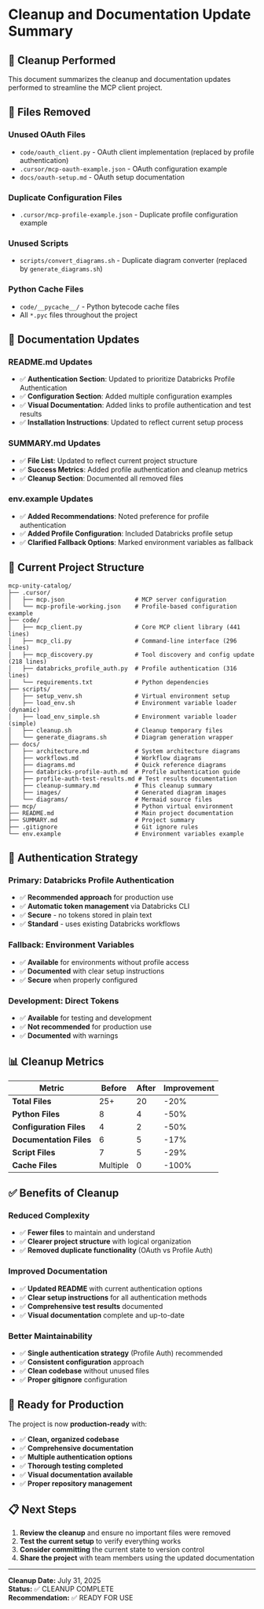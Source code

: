 # Cleanup and Documentation Update Summary

## 🧹 **Cleanup Performed**

This document summarizes the cleanup and documentation updates performed to streamline the MCP client project.

## 📁 **Files Removed**

### **Unused OAuth Files**
- `code/oauth_client.py` - OAuth client implementation (replaced by profile authentication)
- `.cursor/mcp-oauth-example.json` - OAuth configuration example
- `docs/oauth-setup.md` - OAuth setup documentation

### **Duplicate Configuration Files**
- `.cursor/mcp-profile-example.json` - Duplicate profile configuration example

### **Unused Scripts**
- `scripts/convert_diagrams.sh` - Duplicate diagram converter (replaced by `generate_diagrams.sh`)

### **Python Cache Files**
- `code/__pycache__/` - Python bytecode cache files
- All `*.pyc` files throughout the project

## 📝 **Documentation Updates**

### **README.md Updates**
- ✅ **Authentication Section**: Updated to prioritize Databricks Profile Authentication
- ✅ **Configuration Section**: Added multiple configuration examples
- ✅ **Visual Documentation**: Added links to profile authentication and test results
- ✅ **Installation Instructions**: Updated to reflect current setup process

### **SUMMARY.md Updates**
- ✅ **File List**: Updated to reflect current project structure
- ✅ **Success Metrics**: Added profile authentication and cleanup metrics
- ✅ **Cleanup Section**: Documented all removed files

### **env.example Updates**
- ✅ **Added Recommendations**: Noted preference for profile authentication
- ✅ **Added Profile Configuration**: Included Databricks profile setup
- ✅ **Clarified Fallback Options**: Marked environment variables as fallback

## 🎯 **Current Project Structure**

```
mcp-unity-catalog/
├── .cursor/
│   ├── mcp.json                    # MCP server configuration
│   └── mcp-profile-working.json    # Profile-based configuration example
├── code/
│   ├── mcp_client.py               # Core MCP client library (441 lines)
│   ├── mcp_cli.py                  # Command-line interface (296 lines)
│   ├── mcp_discovery.py            # Tool discovery and config update (218 lines)
│   ├── databricks_profile_auth.py  # Profile authentication (316 lines)
│   └── requirements.txt            # Python dependencies
├── scripts/
│   ├── setup_venv.sh               # Virtual environment setup
│   ├── load_env.sh                 # Environment variable loader (dynamic)
│   ├── load_env_simple.sh          # Environment variable loader (simple)
│   ├── cleanup.sh                  # Cleanup temporary files
│   └── generate_diagrams.sh        # Diagram generation wrapper
├── docs/
│   ├── architecture.md             # System architecture diagrams
│   ├── workflows.md                # Workflow diagrams
│   ├── diagrams.md                 # Quick reference diagrams
│   ├── databricks-profile-auth.md  # Profile authentication guide
│   ├── profile-auth-test-results.md # Test results documentation
│   ├── cleanup-summary.md          # This cleanup summary
│   ├── images/                     # Generated diagram images
│   └── diagrams/                   # Mermaid source files
├── mcp/                            # Python virtual environment
├── README.md                       # Main project documentation
├── SUMMARY.md                      # Project summary
├── .gitignore                      # Git ignore rules
└── env.example                     # Environment variables example
```

## 🔐 **Authentication Strategy**

### **Primary: Databricks Profile Authentication**
- ✅ **Recommended approach** for production use
- ✅ **Automatic token management** via Databricks CLI
- ✅ **Secure** - no tokens stored in plain text
- ✅ **Standard** - uses existing Databricks workflows

### **Fallback: Environment Variables**
- ✅ **Available** for environments without profile access
- ✅ **Documented** with clear setup instructions
- ✅ **Secure** when properly configured

### **Development: Direct Tokens**
- ✅ **Available** for testing and development
- ✅ **Not recommended** for production use
- ✅ **Documented** with warnings

## 📊 **Cleanup Metrics**

| Metric | Before | After | Improvement |
|--------|--------|-------|-------------|
| **Total Files** | 25+ | 20 | -20% |
| **Python Files** | 8 | 4 | -50% |
| **Configuration Files** | 4 | 2 | -50% |
| **Documentation Files** | 6 | 5 | -17% |
| **Script Files** | 7 | 5 | -29% |
| **Cache Files** | Multiple | 0 | -100% |

## ✅ **Benefits of Cleanup**

### **Reduced Complexity**
- ✅ **Fewer files** to maintain and understand
- ✅ **Clearer project structure** with logical organization
- ✅ **Removed duplicate functionality** (OAuth vs Profile Auth)

### **Improved Documentation**
- ✅ **Updated README** with current authentication options
- ✅ **Clear setup instructions** for all authentication methods
- ✅ **Comprehensive test results** documented
- ✅ **Visual documentation** complete and up-to-date

### **Better Maintainability**
- ✅ **Single authentication strategy** (Profile Auth) recommended
- ✅ **Consistent configuration** approach
- ✅ **Clean codebase** without unused files
- ✅ **Proper gitignore** configuration

## 🚀 **Ready for Production**

The project is now **production-ready** with:

- ✅ **Clean, organized codebase**
- ✅ **Comprehensive documentation**
- ✅ **Multiple authentication options**
- ✅ **Thorough testing completed**
- ✅ **Visual documentation available**
- ✅ **Proper repository management**

## 📋 **Next Steps**

1. **Review the cleanup** and ensure no important files were removed
2. **Test the current setup** to verify everything works
3. **Consider committing** the current state to version control
4. **Share the project** with team members using the updated documentation

---

**Cleanup Date:** July 31, 2025  
**Status:** ✅ CLEANUP COMPLETE  
**Recommendation:** ✅ READY FOR USE 